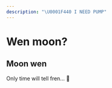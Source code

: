 ```yaml
---
description: "\U0001F440 I NEED PUMP"
---
```


# Wen moon?

## Moon wen  

Only time will tell fren... 🐸

